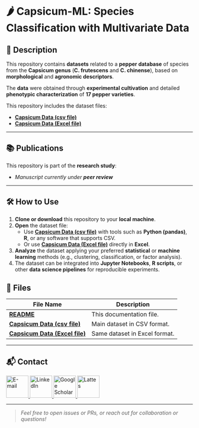 # 🌶️ Capsicum-ML: Species Classification with Multivariate Data

## 📝 Description

This repository contains **datasets** related to a **pepper database** of species from the **Capsicum genus** (**C. frutescens** and **C. chinense**), based on **morphological** and **agronomic descriptors**.

The **data** were obtained through **experimental cultivation** and detailed **phenotypic characterization** of **17 pepper varieties**.

This repository includes the dataset files:  
- [**Capsicum Data (csv file)**](capsicum_full_data.csv)  
- [**Capsicum Data (Excel file)**](capsicum_full_data.xlsx)  

---

## 📚 Publications

This repository is part of the **research study**:

- *Manuscript currently under **peer review***  

---

## 🛠️ How to Use

1. **Clone or download** this repository to your **local machine**.  
2. **Open** the dataset file:  
   - Use [**Capsicum Data (csv file)**](capsicum_full_data.csv) with tools such as **Python (pandas)**, **R**, or any software that supports CSV.  
   - Or use [**Capsicum Data (Excel file)**](capsicum_full_data.xlsx)  directly in **Excel**.  
3. **Analyze** the dataset applying your preferred **statistical** or **machine learning** methods (e.g., clustering, classification, or factor analysis).  
4. The dataset can be integrated into **Jupyter Notebooks**, **R scripts**, or other **data science pipelines** for reproducible experiments.  

## 📁 Files

| File Name               | Description                                  |
|-------------------------|----------------------------------------------|
| [**README**](README.md)               | This documentation file.                     |
| [**Capsicum Data (csv file)**](capsicum_full_data.csv)   | Main dataset in CSV format.                   |
| [**Capsicum Data (Excel file)**](capsicum_full_data.xlsx)  | Same dataset in Excel format.                |


---

## 📬 Contact

<a href="mailto:matheusc_pereira@hotmail.com">
  <img src="https://i.ibb.co/k6Ddn36k/email.png" alt="E-mail" height="60"/>
</a>
<a href="https://www.linkedin.com/in/matheuscostapereira/">
  <img src="https://i.ibb.co/Kx4rZxdr/linkedin.png" alt="LinkedIn" height="60"/>
</a>
<a href="https://scholar.google.com.br/citations?user=1iDBIzYAAAAJ&hl=en-us">
  <img src="https://i.ibb.co/SwsRKK1t/scholar.png" alt="Google Scholar" height="60"/>
</a>
<a href="https://lattes.cnpq.br/7025666927284220">
  <img src="https://i.ibb.co/1fMjS38j/lattes.png" alt="Lattes" height="60"/>
</a>

---

> _Feel free to open issues or PRs, or reach out for collaboration or questions!_
